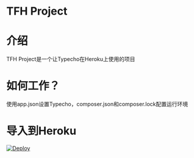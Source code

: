 TFH Project
=========================
# 介绍
TFH Project是一个让Typecho在Heroku上使用的项目
# 如何工作？
使用app.json设置Typecho，composer.json和composer.lock配置运行环境
# 导入到Heroku
[![Deploy](https://www.herokucdn.com/deploy/button.svg)](https://heroku.com/deploy)
